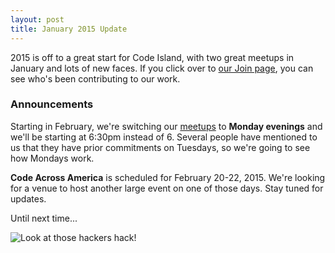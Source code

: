 ```yaml
---
layout: post
title: January 2015 Update
---
```


2015 is off to a great start for Code Island, with two great meetups in January and lots of new faces. If you click over to [our Join page](/join/), you can see who's been contributing to our work. 

### Announcements

Starting in February, we're switching our [meetups](http://www.meetup.com/Rhode-Island-Code-for-America-Brigade/) to **Monday evenings** and we'll be starting at 6:30pm instead of 6. Several people have mentioned to us that they have prior commitments on Tuesdays, so we're going to see how Mondays work. 

**Code Across America** is scheduled for February 20-22, 2015. We're looking for a venue to host another large event on one of those days. Stay tuned for updates. 

Until next time...

![Look at those hackers hack!](/images/photos/20150120-600.png)





